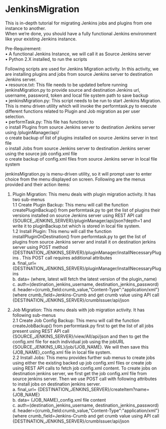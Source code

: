 # JenkinsMigration

This is in-depth tutorial for migrating Jenkins jobs and plugins from one instance to another.<br />
When we’re done, you should have a fully functional Jenkins environment like your existing Jenkins instance.<br />

Pre-Requirement:<br />
•	A functional Jenkins Instance, we will call it as Source Jenkins server<br />
•	Python 2.X installed, to run the scripts<br />

Following scripts are used for Jenkins Migration activity. In this activity, we are installing plugins and jobs from source Jenkins server to destination Jenkins server.<br />
•	resource.txt: This file needs to be updated before running jenkinsMigration.py to provide source and destination Jenkins url, username, password, token and local file system path to save backup<br />
•	jenkinsMigration.py: This script needs to be run to start Jenkins Migration. This is menu driven utility which will invoke the performtask.py to execute different functions related to Plugin and Job migration as per user selection. <br />
•	performTask.py: This file has functions to<br />
  o	install Plugins from source Jenkins server to destination Jenkins server using /pluginManager/api/<br />
  o	create backup of list of plugins installed on source Jenkins server in text file<br />
  o	install Jobs from source Jenkins server to destination Jenkins server using the source job config.xml file<br />
  o	create backup of config.xml files from source Jenkins server in local file system<br />

jenkinsMigration.py is menu-driven utility, so it will prompt user to enter choice from the menu displayed on screen. Following are the menus provided and their action items:<br />
1.	Plugin Migration: This menu deals with plugin migration activity. It has two sub-menus<br />
  1.1	Create Plugin Backup: This menu will call the function createPluginBackup() from performtask.py to get the list of plugins their versions installed on source Jenkins server using REST API call {SOURCE_JENKINS_SERVER}/pluginManager/api/json?depth=1 and write it to pluginBackup.txt which is stored in local file system.<br />
  1.2	Install Plugin: This menu will call the function installPluginOnDestination() from performtask.py to get the list of plugins from source Jenkins server and install it on destination jerkins server using POST method {DESTINATION_JENKINS_SERVER}/pluginManager/installNecessaryPlugins . This POST call requires additional attributes <br />
      a.	final_url={DESTINATION_JENKINS_SERVER}/pluginManager/installNecessaryPlugins<br />
      b.	data=<jenkins><install plugin="{PLUGIN_NAME}@latest"/></jenkins> (where, latest will fetch the latest version of the plugin_name)<br />
      c.	auth=(destination_jenkins_username, destination_jenkins_password)<br />
      d.	header={crumb_field:crumb_value,"Content-Type":"application/xml”} (where crumb_field=Jenkins-Crumb and get crumb value using API call {DESTINATION_JENKINS_SERVER}/crumbIssuer/api/json<br />

2.	Job Migration: This menu deals with job migration activity. It has following sub-menus<br />
  2.1	Create Job Config Backup: This menu will call the function createJobBackup() from performtask.py first to get the list of all jobs present using REST API call {SOURCE_JENKINS_SERVER}/view/All/api/json and then to get the config.xml file for each individual job using the jobURL {SOURCE_JENKINS_URL}/job/{JOB_NAME}. We will then save this {JOB_NAME}_config.xml file in local file system.<br />
  2.2	Install Jobs: This menu provides further sub menus to create jobs using either the existing backed up job config.xml files or create job using REST API calls to fetch job config.xml content. To create jobs on destination jenkins server, we first get the job config.xml file from source jenkins server. Then we use POST call with following attributes to install jobs on destination jenkins server.<br />
      a.	final_url= {DESTINATION_JENKINS_SERVER}/createItem?name={JOB_NAME}<br />
      b.	data= {JOB_NAME}_config.xml file content<br />
      c.	auth=(destination_jenkins_username, destination_jenkins_password)<br />
      d.	header={crumb_field:crumb_value,"Content-Type":"application/xml”} (where crumb_field=Jenkins-Crumb and get crumb value using API call {DESTINATION_JENKINS_SERVER}/crumbIssuer/api/json<br />


